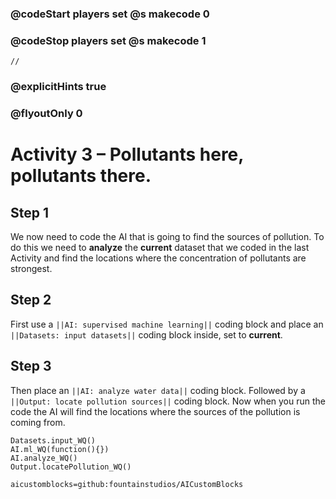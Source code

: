 ### @codeStart players set @s makecode 0
### @codeStop players set @s makecode 1

```template
//
```

### @explicitHints true
### @flyoutOnly 0

# Activity 3 – Pollutants here, pollutants there.

## Step 1
We now need to code the AI that is going to find the sources of pollution. To do this we need to **analyze** the **current** dataset that we 
coded in the last Activity and find the locations where the concentration of pollutants are strongest.

## Step 2
First use a `||AI: supervised machine learning||` coding block and place an `||Datasets: input datasets||` coding block inside, set to **current**.

## Step 3
Then place an `||AI: analyze water data||` coding block. Followed by a `||Output: locate pollution sources||` coding block. 
Now when you run the code the AI will find the locations where the sources of the pollution is coming from.


```ghost
Datasets.input_WQ()
AI.ml_WQ(function(){})
AI.analyze_WQ()
Output.locatePollution_WQ()
```

```package
aicustomblocks=github:fountainstudios/AICustomBlocks
```